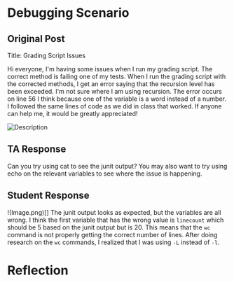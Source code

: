 # Debugging Scenario
## Original Post
Title: Grading Script Issues

Hi everyone,
I'm having some issues when I run my grading script. The correct method is failing one of my tests. When I run the grading script with the corrected methods, I get an error saying that the recursion level has been exceeded. I'm not sure where I am using recursion. The error occurs on line 56 I think because one of the variable is a word instead of a number. I followed the same lines of code as we did in class that worked. If anyone can help me, it would be greatly appreciated!

![Description](file)

## TA Response
Can you try using cat to see the junit output? You may also want to try using echo on the relevant variables to see where the issue is happening.

## Student Response
!(Image.png)[]
The junit output looks as expected, but the variables are all wrong. I think the first variable that has the wrong value is `linecount` which should be 5 based on the junit output but is 20. This means that the `wc` command is not properly getting the correct number of lines. After doing research on the `wc` commands, I realized that I was using `-L` instead of `-l`.



# Reflection

